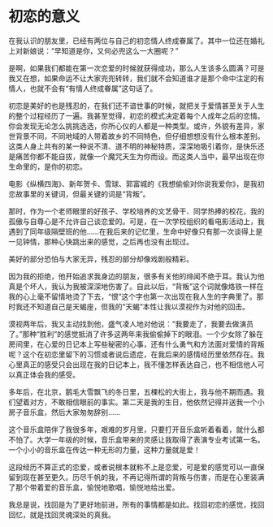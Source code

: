 # 初恋的意义

在我认识的朋友里，已经有两位与自己的初恋情人终成眷属了。其中一位还在婚礼上对新娘说：“早知道是你，又何必兜这么一大圈呢？” 

是啊，如果我们都能在第一次恋爱的时候就获得成功，那么人生该多么圆满？可是我又在想，如果命运不让大家兜兜转转，我们就不会知道谁才是那个命中注定的有情人，也就不会有“有情人终成眷属”这句话了。 

初恋是美好的也是残忍的，在我们还不谙世事的时候，就把关于爱情甚至关于人生的整个过程经历了一遍。我甚至觉得，初恋的模式决定着每个人成年之后的恋情。你会发现无论怎么挑挑选选，你所心仪的人都是一种类型。或许，外貌有差异，家世背景不同，不同地域的人带着故乡的不同特色，但仔细想想没有什么根本差别。这类人身上共有的某一种说不清、道不明的神秘特质，深深地吸引着你，是快乐还是痛苦你都不能自拔，就像一个魔咒天生为你而设。而这类人当中，最早出现在你生命里的，是你的初恋。 

电影《纵横四海》、新年贺卡、雪球、郭富城的《我想偷偷对你说我爱你》，是我初恋故事里的关键词，但最关键的词是“背叛”。 

那时，作为一个老师眼里的好孩子、学校培养的文艺骨干、同学热捧的校花，我的孤傲与自尊心是不允许自己谈恋爱的。可是，在一次学校组织的看电影活动上，我遇到了同年级隔壁班的他……在我后来的记忆里，生命中好像只有那一次谈得上是一见钟情，那种心快跳出来的感觉，之后再也没有出现过。 

美好的部分恐怕与大家无异，残忍的部分却像戏剧般精彩。 

因为我的拒绝，他开始追求我身边的朋友，很多有关他的绯闻不绝于耳。我认为他真是个坏人，我认为我被深深地伤害了。自此以后，“背叛”这个词就像烙铁一样在我的心上毫不留情地烫了下去，“恨”这个字也第一次出现在我人生的字典里了。那时我还不知道自己是天蝎座，但我的“天蝎”本性让我以漠视作为对他的回击。 

漠视两年后，我又主动找到他，盛气凌人地对他说：“我要走了，我要去做演员了。”那种“胜利”的感觉抵消了许多这两年来我偷偷掉下的眼泪。一个少女除了躲在房间里，在心爱的日记本上写些秘密的心事，还有什么勇气和方法面对爱情的背叛呢？这个在初恋里留下的习惯或者说后遗症，在我后来的感情经历里依然存在。我心里真正的感受只会出现在我的日记本上，我不懂怎样表达自己，也不相信他人可以真正体会我的感受。 

多年后，在北京，鹅毛大雪飘飞的冬日里，五棵松的大街上，我与他不期而遇。我们望着对方，不敢相信眼前的事实。第二天是我的生日，他依然记得并送我一个小房子音乐盒，然后大家匆匆辞别…… 

这个音乐盒陪伴了我很多年，艰难的岁月里，只要打开音乐盒听着看着，就什么都不怕了。大学一年级的时候，音乐盒带来的灵感让我取得了表演专业考试第一名。一个小小的音乐盒在传达一种无形的力量，这种力量就是爱！ 

这段经历不算正式的恋爱，或者说根本就称不上是恋爱，可是爱的感觉可以一直保留到现在甚至更久。历尽千帆的我，不再记得所谓的背叛与伤害，而是在心里装满了那个带着爱的音乐盒，愉悦地歌唱，愉悦地给出爱。 

我总是说，找回是为了更好地前进，所有的事情都是如此。找回初恋的感觉，找回回忆，就是找回灵魂深处的真我。
